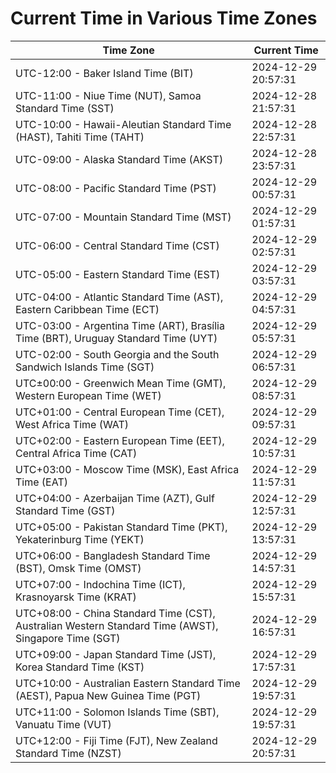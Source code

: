 # Current Time in Various Time Zones

| Time Zone | Current Time |
|-----------|--------------|
| UTC-12:00 - Baker Island Time (BIT) | 2024-12-29 20:57:31 |
| UTC-11:00 - Niue Time (NUT), Samoa Standard Time (SST) | 2024-12-28 21:57:31 |
| UTC-10:00 - Hawaii-Aleutian Standard Time (HAST), Tahiti Time (TAHT) | 2024-12-28 22:57:31 |
| UTC-09:00 - Alaska Standard Time (AKST) | 2024-12-28 23:57:31 |
| UTC-08:00 - Pacific Standard Time (PST) | 2024-12-29 00:57:31 |
| UTC-07:00 - Mountain Standard Time (MST) | 2024-12-29 01:57:31 |
| UTC-06:00 - Central Standard Time (CST) | 2024-12-29 02:57:31 |
| UTC-05:00 - Eastern Standard Time (EST) | 2024-12-29 03:57:31 |
| UTC-04:00 - Atlantic Standard Time (AST), Eastern Caribbean Time (ECT) | 2024-12-29 04:57:31 |
| UTC-03:00 - Argentina Time (ART), Brasília Time (BRT), Uruguay Standard Time (UYT) | 2024-12-29 05:57:31 |
| UTC-02:00 - South Georgia and the South Sandwich Islands Time (SGT) | 2024-12-29 06:57:31 |
| UTC±00:00 - Greenwich Mean Time (GMT), Western European Time (WET) | 2024-12-29 08:57:31 |
| UTC+01:00 - Central European Time (CET), West Africa Time (WAT) | 2024-12-29 09:57:31 |
| UTC+02:00 - Eastern European Time (EET), Central Africa Time (CAT) | 2024-12-29 10:57:31 |
| UTC+03:00 - Moscow Time (MSK), East Africa Time (EAT) | 2024-12-29 11:57:31 |
| UTC+04:00 - Azerbaijan Time (AZT), Gulf Standard Time (GST) | 2024-12-29 12:57:31 |
| UTC+05:00 - Pakistan Standard Time (PKT), Yekaterinburg Time (YEKT) | 2024-12-29 13:57:31 |
| UTC+06:00 - Bangladesh Standard Time (BST), Omsk Time (OMST) | 2024-12-29 14:57:31 |
| UTC+07:00 - Indochina Time (ICT), Krasnoyarsk Time (KRAT) | 2024-12-29 15:57:31 |
| UTC+08:00 - China Standard Time (CST), Australian Western Standard Time (AWST), Singapore Time (SGT) | 2024-12-29 16:57:31 |
| UTC+09:00 - Japan Standard Time (JST), Korea Standard Time (KST) | 2024-12-29 17:57:31 |
| UTC+10:00 - Australian Eastern Standard Time (AEST), Papua New Guinea Time (PGT) | 2024-12-29 19:57:31 |
| UTC+11:00 - Solomon Islands Time (SBT), Vanuatu Time (VUT) | 2024-12-29 19:57:31 |
| UTC+12:00 - Fiji Time (FJT), New Zealand Standard Time (NZST) | 2024-12-29 20:57:31 |
